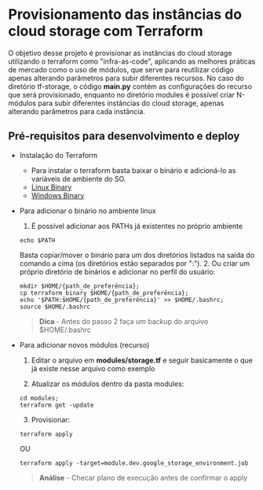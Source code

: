 # Provisionamento das instâncias do cloud storage com Terraform
O objetivo desse projeto é provisionar as instâncias do cloud storage utilizando o terraform como "infra-as-code", aplicando as melhores práticas de mercado como o uso de módulos, que serve para reutilizar código apenas alterando parâmetros para subir diferentes recursos.
No caso do diretório tf-storage, o código **main.py** contém as configurações do recurso que será provisionado, enquanto no diretório modules é possível criar N-módulos para subir diferentes instâncias do cloud storage, apenas alterando parâmetros para cada instância.
## Pré-requisitos para desenvolvimento e deploy
- Instalação do Terraform
    - Para instalar o terraform basta baixar o binário e adicioná-lo as variáveis de ambiente do SO.
    - [Linux Binary](https://releases.hashicorp.com/terraform/1.2.8/terraform_1.2.8_linux_amd64.zip)
    - [Windows Binary](https://releases.hashicorp.com/terraform/1.2.8/terraform_1.2.8_windows_amd64.zip)
- Para adicionar o binário no ambiente linux
  
    1. É possível adicionar aos PATHs já existentes no próprio ambiente
    ```
    echo $PATH
    ```
    Basta copiar/mover o binário para um dos diretórios listados na saída do comando a cima (os diretórios estão separados por ":").
    2. Ou criar um próprio diretório de binários e adicionar no perfil do usuário:
    ```
    mkdir $HOME/{path_de_preferência};
    cp terraform_binary $HOME/{path_de_preferência};
    echo '$PATH:$HOME/{path_de_preferência}' >> $HOME/.bashrc;
    source $HOME/.bashrc
    ```
    > **Dica** - Antes do passo 2 faça um backup do arquivo $HOME/.bashrc
- Para adicionar novos módulos (recurso)
  
    1. Editar o arquivo em **modules/storage.tf** e seguir basicamente o que já existe nesse arquivo como exemplo
  
    2. Atualizar os módulos dentro da pasta modules:
    ```
    cd modules;
    terraform get -update
    ```
  
    3. Provisionar:
    ```
    terraform apply
    ```
    OU
    ```
    terraform apply -target=module.dev.google_storage_environment.job
    ```
    > **Análise** - Checar plano de execução antes de confirmar o apply